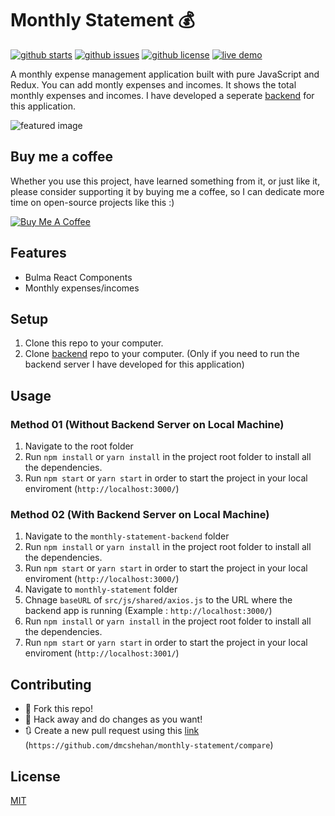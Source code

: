 # Monthly Statement 💰

[![github starts](https://img.shields.io/github/stars/dmcshehan/monthly-statement)](https://github.com/dmcshehan/monthly-statement/stargazers) [![github issues](https://img.shields.io/github/issues/dmcshehan/monthly-statement)](https://github.com/dmcshehan/monthly-statement/issues) [![github license](https://img.shields.io/github/license/dmcshehan/monthly-statement)](https://github.com/dmcshehan/monthly-statement/blob/master/LICENSE.md) [![live demo](https://img.shields.io/badge/Demo-online-success?logo=netlify&style=plastic)](https://monthlystmt.netlify.app/)

A monthly expense management application built with pure JavaScript and Redux. You can add montly expenses and incomes. It shows the total monthly expenses and incomes. I have developed a seperate [backend](https://github.com/dmcshehan/monthly-statement-backend) for this application.

![featured image](https://i.imgur.com/UXTKfYB.png)

## Buy me a coffee

Whether you use this project, have learned something from it, or just like it, please consider supporting it by buying me a coffee, so I can dedicate more time on open-source projects like this :)

<a href="https://www.buymeacoffee.com/dmcshehan" target="_blank"><img src="https://www.buymeacoffee.com/assets/img/custom_images/orange_img.png" alt="Buy Me A Coffee" style="height: auto !important;width: auto !important;" ></a>

## Features

- Bulma React Components
- Monthly expenses/incomes

## Setup

1.  Clone this repo to your computer.
2.  Clone [backend](https://github.com/dmcshehan/monthly-statement-backend) repo to your computer. (Only if you need to run the backend server I have developed for this application)

## Usage

### Method 01 (Without Backend Server on Local Machine)

1.  Navigate to the root folder
2.  Run `npm install` or `yarn install` in the project root folder to install all the dependencies.
3.  Run `npm start` or `yarn start` in order to start the project in your local enviroment (`http://localhost:3000/`)

### Method 02 (With Backend Server on Local Machine)

1.  Navigate to the `monthly-statement-backend` folder
2.  Run `npm install` or `yarn install` in the project root folder to install all the dependencies.
3.  Run `npm start` or `yarn start` in order to start the project in your local enviroment (`http://localhost:3000/`)
4.  Navigate to `monthly-statement` folder
5.  Chnage `baseURL` of `src/js/shared/axios.js` to the URL where the backend app is running (Example : `http://localhost:3000/`)
6.  Run `npm install` or `yarn install` in the project root folder to install all the dependencies.
7.  Run `npm start` or `yarn start` in order to start the project in your local enviroment (`http://localhost:3001/`)

## Contributing

- 🍴 Fork this repo!
- 🔨 Hack away and do changes as you want!
- 🔃 Create a new pull request using this [link](https://github.com/dmcshehan/monthly-statement/compare) (`https://github.com/dmcshehan/monthly-statement/compare`)

## License

[MIT](https://github.com/dmcshehan/monthly-statement/blob/master/LICENSE.md)
